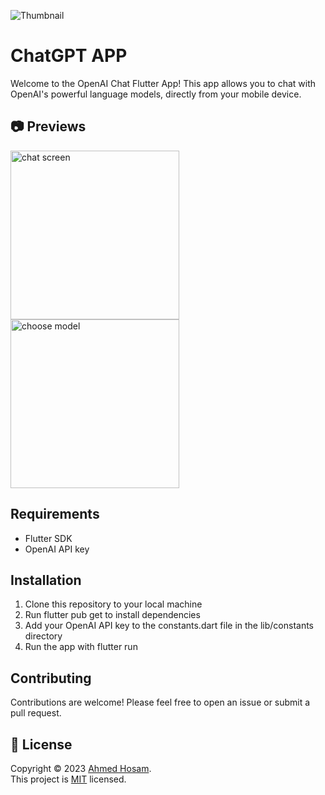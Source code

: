 ![Thumbnail](https://user-images.githubusercontent.com/62101039/227740749-c6e32adf-4b6d-409d-bb94-5b286d936832.png)

# ChatGPT APP
Welcome to the OpenAI Chat Flutter App! This app allows you to chat with OpenAI's powerful language models, directly from your mobile device.




## 📷 Previews
<p align="left">
<img src="https://user-images.githubusercontent.com/62101039/227741825-6140fe91-4ffc-4daf-9970-436dbd3093fc.png" alt="chat screen" width="270px" />
<img src="https://user-images.githubusercontent.com/62101039/227741828-42bcda8e-85ab-4f41-9fd9-3dc81b375978.png" alt="choose model" width="270px" />
<!--<img src="https://media.giphy.com/media/v1.Y2lkPTc5MGI3NjExNGY5Nzg3NWEwMWE1OGI1ZjQ4MGFlNGIxYmI0M2Q4MTMwNmRiYmNjMCZjdD1n/MQaJhmhS5e9lGSB6w1/giphy.gif" alt="app preview" width="269px" />--></br>
</p>

## Requirements
- Flutter SDK
- OpenAI API key

## Installation
1. Clone this repository to your local machine
2. Run flutter pub get to install dependencies
3. Add your OpenAI API key to the constants.dart file in the lib/constants directory
4. Run the app with flutter run

## Contributing
Contributions are welcome! Please feel free to open an issue or submit a pull request.

## 📝 License
Copyright © 2023 [Ahmed Hosam](https://github.com/ahmedhosam283843). <br />
This project is [MIT](https://github.com/ahmedhosam283843/ChatGPT-App/blob/master/Licence) licensed.
